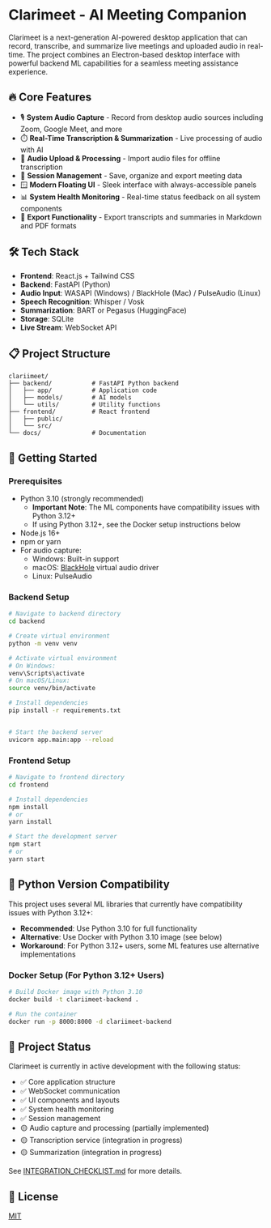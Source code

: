 # Clarimeet - AI Meeting Companion

Clarimeet is a next-generation AI-powered desktop application that can record, transcribe, and summarize live meetings and uploaded audio in real-time. The project combines an Electron-based desktop interface with powerful backend ML capabilities for a seamless meeting assistance experience.

## 🔥 Core Features

- 🎙️ **System Audio Capture** - Record from desktop audio sources including Zoom, Google Meet, and more
- ⏱️ **Real-Time Transcription & Summarization** - Live processing of audio with AI
- 📂 **Audio Upload & Processing** - Import audio files for offline transcription
- 🧠 **Session Management** - Save, organize and export meeting data
- 🪟 **Modern Floating UI** - Sleek interface with always-accessible panels
- 📊 **System Health Monitoring** - Real-time status feedback on all system components
- 📄 **Export Functionality** - Export transcripts and summaries in Markdown and PDF formats

## 🛠️ Tech Stack

- **Frontend**: React.js + Tailwind CSS
- **Backend**: FastAPI (Python)
- **Audio Input**: WASAPI (Windows) / BlackHole (Mac) / PulseAudio (Linux)
- **Speech Recognition**: Whisper / Vosk
- **Summarization**: BART or Pegasus (HuggingFace)
- **Storage**: SQLite
- **Live Stream**: WebSocket API

## 📋 Project Structure

```
clariimeet/
├── backend/           # FastAPI Python backend
│   ├── app/           # Application code
│   ├── models/        # AI models
│   └── utils/         # Utility functions
├── frontend/          # React frontend
│   ├── public/
│   └── src/
└── docs/              # Documentation
```

## 🚀 Getting Started

### Prerequisites

- Python 3.10 (strongly recommended)
  - **Important Note**: The ML components have compatibility issues with Python 3.12+
  - If using Python 3.12+, see the Docker setup instructions below
- Node.js 16+
- npm or yarn
- For audio capture:
  - Windows: Built-in support
  - macOS: [BlackHole](https://github.com/ExistentialAudio/BlackHole) virtual audio driver
  - Linux: PulseAudio

### Backend Setup

```bash
# Navigate to backend directory
cd backend

# Create virtual environment
python -m venv venv

# Activate virtual environment
# On Windows:
venv\Scripts\activate
# On macOS/Linux:
source venv/bin/activate

# Install dependencies
pip install -r requirements.txt


# Start the backend server
uvicorn app.main:app --reload
```

### Frontend Setup

```bash
# Navigate to frontend directory
cd frontend

# Install dependencies
npm install
# or
yarn install

# Start the development server
npm start
# or
yarn start
```

## 💭 Python Version Compatibility

This project uses several ML libraries that currently have compatibility issues with Python 3.12+:

- **Recommended**: Use Python 3.10 for full functionality
- **Alternative**: Use Docker with Python 3.10 image (see below)
- **Workaround**: For Python 3.12+ users, some ML features use alternative implementations

### Docker Setup (For Python 3.12+ Users)

```bash
# Build Docker image with Python 3.10
docker build -t clariimeet-backend .

# Run the container
docker run -p 8000:8000 -d clariimeet-backend
```

## 📝 Project Status

Clarimeet is currently in active development with the following status:

- ✅ Core application structure
- ✅ WebSocket communication
- ✅ UI components and layouts
- ✅ System health monitoring
- ✅ Session management
- 🟡 Audio capture and processing (partially implemented)
- 🟡 Transcription service (integration in progress)
- 🟡 Summarization (integration in progress)

See [INTEGRATION_CHECKLIST.md](INTEGRATION_CHECKLIST.md) for more details.

## 📝 License

[MIT](LICENSE)
